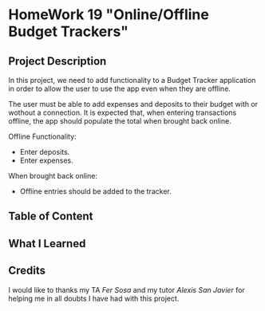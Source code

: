 # HomeWork 19 "Online/Offline Budget Trackers"

## Project Description
In this project, we need to add functionality to a Budget Tracker application in order to allow the user to use the app even when they are offline.

The user must be able to add expenses and deposits to their budget with or wothout a connection.
It is expected that, when entering transactions offline, the app should populate the total when brought back online.

Offline Functionality:
- Enter deposits.
- Enter expenses.

When brought back online:
- Offline entries should be added to the tracker.

## Table of Content

## What I Learned

## Credits
I would like to thanks my TA <cite>Fer Sosa </cite> and my tutor <cite>Alexis San Javier </cite> for helping me in all doubts I have had with this project.
